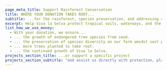 ```yaml
---
page_meta_title: Support Rainforest Conservation
title: WHERE YOUR DONATION TAKES ROOT...
subtitle: ...for the rainforest, species preservation, and addressing climate change.
excerpt: Help Viva la Selva protect tropical soils, waterways, and the climate. Support biodiverse reforestation with rare tree species.
list_how_we_use_money:
  - With your donation, we ensure...
  - ... the growth of endangered tree species from seed.
  - ... the preservation of species diversity on our farm amidst vast pastures.
  - ... more trees planted to take root.
  - ... the continued growth of Viva la Selva.
projects_section_title: ...or support a specific project
projects_section_subtitle: "and assist us directly with protection, planting, or nurturing:"
---
```

